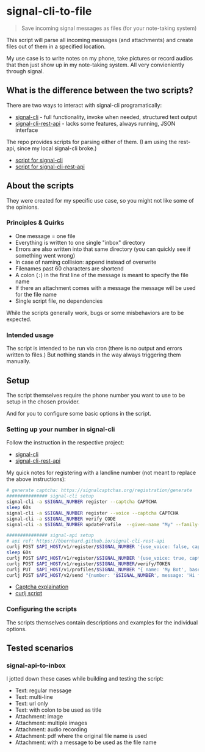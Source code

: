 # signal-cli-to-file

> Save incoming signal messages as files (for your note-taking system)

This script will parse all incoming messages (and attachments) and create files
out of them in a specified location.

My use case is to write notes on my phone, take pictures or record audios that
then just show up in my note-taking system. All very convieniently through
signal.

## What is the difference between the two scripts?

There are two ways to interact with signal-cli programatically:

- [signal-cli](https://github.com/AsamK/signal-cli) - full functionality, invoke when needed, structured text output
- [signal-cli-rest-api](https://github.com/bbernhard/signal-cli-rest-api) - lacks some features, always running, JSON interface

The repo provides scripts for parsing either of them.
(I am using the rest-api, since my local signal-cli broke.)

- [script for signal-cli](signal-cli-to-inbox)
- [script for signal-cli-rest-api](signal-api-to-inbox)

## About the scripts

They were created for my specific use case, so you might not like some of the
opinions.

### Principles & Quirks

- One message = one file
- Everything is written to one single "inbox" directory
- Errors are also written into that same directory (you can quickly see if something went wrong)
- In case of naming collision: append instead of overwrite
- Filenames past 60 characters are shortend
- A colon (`:`) in the first line of the message is meant to specify the file name
- If there an attachment comes with a message the message will be used for the file name
- Single script file, no dependencies

While the scripts generally work, bugs or some misbehaviors are to be expected.

### Intended usage

The script is intended to be run via cron (there is no output and errors written to files.)
But nothing stands in the way always triggering them manually.

## Setup

The script themselves require the phone number you want to use to be setup in
the chosen provider.

And for you to configure some basic options in the script.

### Setting up your number in signal-cli

Follow the instruction in the respective project:
- [signal-cli](https://github.com/AsamK/signal-cli?tab=readme-ov-file#usage)
- [signal-cli-rest-api](https://github.com/bbernhard/signal-cli-rest-api?tab=readme-ov-file#getting-started)

My quick notes for registering with a landline number (not meant to replace the
above instructions):

```sh
# generate captcha: https://signalcaptchas.org/registration/generate
############### signal-cli setup
signal-cli -a $SIGNAL_NUMBER register --captcha CAPTCHA
sleep 60s
signal-cli -a $SIGNAL_NUMBER register --voice --captcha CAPTCHA
signal-cli -a $SIGNAL_NUMBER verify CODE
signal-cli -a $SIGNAL_NUMBER updateProfile  --given-name "My" --family-name "Bot" --about "Beep Boop, I'm automated" --avatar inbox.png

############### signal-api setup
# api ref: https://bbernhard.github.io/signal-cli-rest-api
curlj POST $API_HOST/v1/register/$SIGNAL_NUMBER '{use_voice: false, captcha: "CAPTCHA"}'
sleep 60s
curlj POST $API_HOST/v1/register/$SIGNAL_NUMBER '{use_voice: true, captcha: "CAPTCHA"}'
curlj POST $API_HOST/v1/register/$SIGNAL_NUMBER/verify/TOKEN
curlj PUT  $API_HOST/v1/profiles/$SIGNAL_NUMBER "{ name: 'My Bot', base64_avatar: '$(cat inbox.png | base64 -w0 -)' }"
curlj POST $API_HOST/v2/send "{number: '$SIGNAL_NUMBER', message: 'Hi from the API', recipients: ['YOUR_NUMBER']}'
```

- [Captcha explaination](https://github.com/AsamK/signal-cli/wiki/Registration-with-captcha)
- [curlj script](https://github.com/jneidel/dotfiles/blob/master/scripts/curlj)

### Configuring the scripts

The scripts themselves contain descriptions and examples for the individual
options.

## Tested scenarios
### signal-api-to-inbox

I jotted down these cases while building and testing the script:

- Text: regular message
- Text: multi-line
- Text: url only
- Text: with colon to be used as title
- Attachment: image
- Attachment: multiple images
- Attachment: audio recording
- Attachment: pdf where the original file name is used
- Attachment: with a message to be used as the file name

